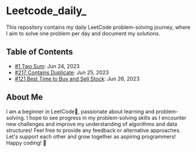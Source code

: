 # Leetcode_daily_
This repository contains my daily LeetCode problem-solving journey, where I aim to solve one problem per day and document my solutions.

## Table of Contents
- [#1 Two Sum](Problems/1.Two_sum.md): Jun 24, 2023
- [#217 Contains Duplicate](Problems/217.Contains_duplicate.md): Jun 25, 2023
- [#121 Best Time to Buy and Sell Stock](Problems/121.Best_time_2_buy_sell_stock.md): Jun 26, 2023 

## About Me
I am a beginner in LeetCode🔰, passionate about learning and problem-solving. I hope to see progress in my problem-solving skills as I encounter new challenges and improve my understanding of algorithms and data structures! 
Feel free to provide any feedback or alternative approaches. Let's support each other and grow together as aspiring programmers!
Happy coding! 🚀
